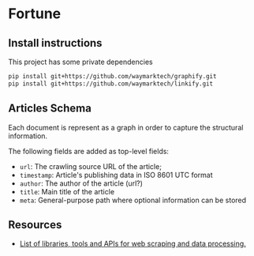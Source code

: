 # Fortune

## Install instructions


This project has some private dependencies

```bash
pip install git+https://github.com/waymarktech/graphify.git
pip install git+https://github.com/waymarktech/linkify.git
```


## Articles Schema

Each document is represent as a graph in order to capture the structural information.

The following fields are added as top-level fields:

* `url`: The crawling source URL of the article;
* `timestamp`: Article's publishing data in ISO 8601 UTC format
* `author`: The author of the article (url?)
* `title`: Main title of the article
* `meta`: General-purpose path where optional information can be stored


## Resources

* [List of libraries, tools and APIs for web scraping and data processing.](https://github.com/lorien/awesome-web-scraping)

